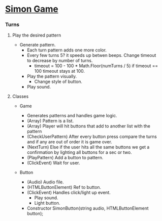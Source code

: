# <u>Simon Game</u>

### Turns
1. Play the desired pattern
    - Generate pattern.
        - Each turn pattern adds one more color.
        - Every few turns 5? it speeds up betwen beeps.  Change timeout to decrease by number of turns.  
            - timeout = 100 - 100 * Math.Floor(numTurns / 5) if timeout == 100 timeout stays at 100.
        - Play the pattern visually.
            - Change style of button.
        - Play sound.

2. Classes
    - Game
        - Generates patterns and handles game logic.
        - (Array) Pattern is a list.
        - (Array) Player will hit buttons that add to another list with the pattern
        - (CheckUserPattern) After every button press compare the turns and if any are out of order it is game over.
        - (NextTurn) Else if the user hits all the same buttons we get a confirmation by lighting all buttons for a sec or two.
        - (PlayPattern) Add a button to pattern.  
        - (ClickEvent) Wait for user.

    - Button
        - (Audio) Audio file.
        - (HTMLButtonElement) Ref to button.
        - (ClickEvent) Handles click/light up event.
            - Play sound.
            - Light button.
        - Constructor SimonButton(string audio, HTMLButtonElement button);